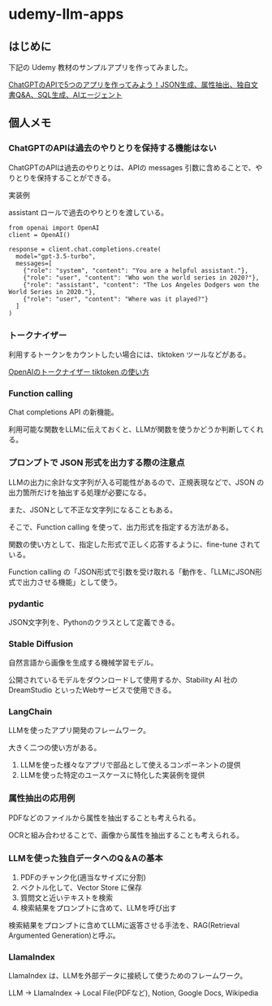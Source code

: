 # udemy-llm-apps

## はじめに

下記の Udemy 教材のサンプルアプリを作ってみました。

[ChatGPTのAPIで5つのアプリを作ってみよう！JSON生成、属性抽出、独自文書Q&A、SQL生成、AIエージェント](https://www.udemy.com/course/llm-apps)

## 個人メモ

### ChatGPTのAPIは過去のやりとりを保持する機能はない

ChatGPTのAPIは過去のやりとりは、APIの messages 引数に含めることで、やりとりを保持することができる。

実装例

assistant ロールで過去のやりとりを渡している。
```
from openai import OpenAI
client = OpenAI()

response = client.chat.completions.create(
  model="gpt-3.5-turbo",
  messages=[
    {"role": "system", "content": "You are a helpful assistant."},
    {"role": "user", "content": "Who won the world series in 2020?"},
    {"role": "assistant", "content": "The Los Angeles Dodgers won the World Series in 2020."},
    {"role": "user", "content": "Where was it played?"}
  ]
)
```

### トークナイザー

利用するトークンをカウントしたい場合には、tiktoken ツールなどがある。

[OpenAIのトークナイザー tiktoken の使い方](https://note.com/npaka/n/ncb4864df31c9)

### Function calling

Chat completions API の新機能。

利用可能な関数をLLMに伝えておくと、LLMが関数を使うかどうか判断してくれる。

### プロンプトで JSON 形式を出力する際の注意点

LLMの出力に余計な文字列が入る可能性があるので、正規表現などで、JSON の出力箇所だけを抽出する処理が必要になる。

また、JSONとして不正な文字列になることもある。

そこで、Function calling を使って、出力形式を指定する方法がある。

関数の使い方として、指定した形式で正しく応答するように、fine-tune されている。

Function calling の「JSON形式で引数を受け取れる「動作を、「LLMにJSON形式で出力させる機能」として使う。

### pydantic

JSON文字列を、Pythonのクラスとして定義できる。

### Stable Diffusion

自然言語から画像を生成する機械学習モデル。

公開されているモデルをダウンロードして使用するか、Stability AI 社の DreamStudio といったWebサービスで使用できる。

### LangChain

LLMを使ったアプリ開発のフレームワーク。

大きく二つの使い方がある。

1. LLMを使った様々なアプリで部品として使えるコンポーネントの提供
2. LLMを使った特定のユースケースに特化した実装例を提供

### 属性抽出の応用例

PDFなどのファイルから属性を抽出することも考えられる。

OCRと組み合わせることで、画像から属性を抽出することも考えられる。

### LLMを使った独自データへのQ＆Aの基本

1. PDFのチャンク化(適当なサイズに分割)
2. ベクトル化して、Vector Store に保存
3. 質問文と近いテキストを検索
4. 検索結果をプロンプトに含めて、LLMを呼び出す

検索結果をプロンプトに含めてLLMに返答させる手法を、RAG(Retrieval Argumented Generation)と呼ぶ。

### LlamaIndex

LlamaIndex は、LLMを外部データに接続して使うためのフレームワーク。

LLM -> LlamaIndex -> Local File(PDFなど), Notion, Google Docs, Wikipedia
